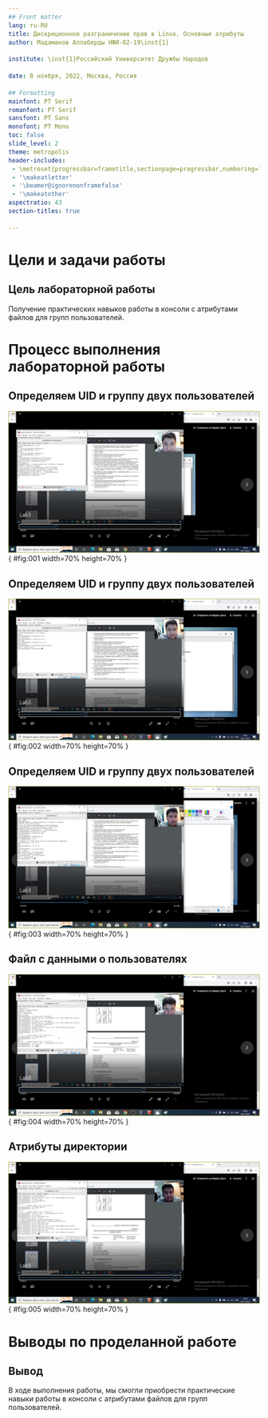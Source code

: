 ```yaml
---
## Front matter
lang: ru-RU
title: Дискреционное разграничение прав в Linux. Основные атрибуты
author: Мадаманов Аллаберды НФИ-02-19\inst{1}

institute: \inst{1}Российский Университет Дружбы Народов

date: 8 ноября, 2022, Москва, Россия

## Formatting
mainfont: PT Serif
romanfont: PT Serif
sansfont: PT Sans
monofont: PT Mono
toc: false
slide_level: 2
theme: metropolis
header-includes: 
 - \metroset{progressbar=frametitle,sectionpage=progressbar,numbering=fraction}
 - '\makeatletter'
 - '\beamer@ignorenonframefalse'
 - '\makeatother'
aspectratio: 43
section-titles: true

---
```


# Цели и задачи работы

## Цель лабораторной работы

Получение практических навыков работы в консоли с атрибутами файлов для групп пользователей.

# Процесс выполнения лабораторной работы

## Определяем UID и группу двух пользователей

![Информация о пользователях](1.png){ #fig:001 width=70% height=70% }

## Определяем UID и группу двух пользователей

![Информация о пользователях](2.png){ #fig:002 width=70% height=70% }

## Определяем UID и группу двух пользователей

![Информация о пользователях](3.png){ #fig:003 width=70% height=70% }

## Файл с данными о пользователях

![Сожержимое файла /etc/group](4.png){ #fig:004 width=70% height=70% }

## Атрибуты директории

![Снятие атрибутов с директории](5.png){ #fig:005 width=70% height=70% }

# Выводы по проделанной работе

## Вывод

В ходе выполнения работы, мы смогли приобрести практические навыки работы в консоли с атрибутами файлов для групп пользователей.

